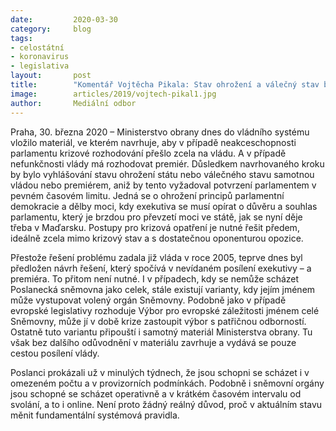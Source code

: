 ```yaml
---
date:         2020-03-30
category:     blog
tags:
- celostátní
- koronavirus
- legislativa
layout:       post
title:        "Komentář Vojtěcha Pikala: Stav ohrožení a válečný stav bez rozhodnutí parlamentu? Není důvod k takovému posilování moci vlády a premiéra"
image:        articles/2019/vojtech-pikal1.jpg
author:       Mediální odbor
--- 
```



Praha, 30. března 2020 – Ministerstvo obrany dnes do vládního systému vložilo materiál, ve kterém navrhuje, aby v případě neakceschopnosti parlamentu krizové rozhodování přešlo zcela na vládu. A v případě nefunkčnosti vlády má rozhodovat premiér. Důsledkem navrhovaného kroku by bylo vyhlášování stavu ohrožení státu nebo válečného stavu samotnou vládou nebo premiérem, aniž by tento vyžadoval potvrzení parlamentem v pevném časovém limitu. Jedná se o ohrožení principů parlamentní demokracie a dělby moci, kdy exekutiva se musí opírat o důvěru a souhlas parlamentu, který je brzdou pro převzetí moci ve státě, jak se nyní děje třeba v Maďarsku. Postupy pro krizová opatření je nutné řešit předem, ideálně zcela mimo krizový stav a s dostatečnou oponenturou opozice. 

Přestože řešení problému zadala již vláda v roce 2005, teprve dnes byl předložen návrh řešení, který spočívá v nevídaném posílení exekutivy – a premiéra. To přitom není nutné. I v případech, kdy se nemůže scházet Poslanecká sněmovna jako celek, stále existují varianty, kdy jejím jménem může vystupovat volený orgán Sněmovny. Podobně jako v případě evropské legislativy rozhoduje Výbor pro evropské záležitosti jménem celé Sněmovny, může jí v době krize zastoupit výbor s patřičnou odborností. Ostatně tuto variantu připouští i samotný materiál Ministerstva obrany. Tu však bez dalšího odůvodnění v materiálu zavrhuje a vydává se pouze cestou posílení vlády. 

Poslanci prokázali už v minulých týdnech, že jsou schopni se scházet i v omezeném počtu a v provizorních podmínkách. Podobně i sněmovní orgány jsou schopné se scházet operativně a v krátkém časovém intervalu od svolání, a to i online. Není proto žádný reálný důvod, proč v aktuálním stavu měnit fundamentální systémová pravidla.
